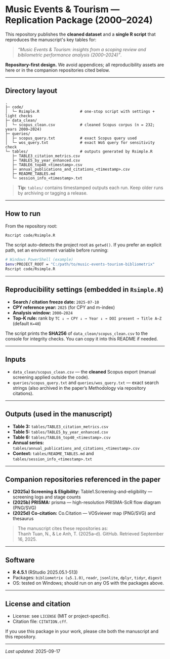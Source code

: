 # Music Events & Tourism — Replication Package (2000–2024)

This repository publishes the **cleaned dataset** and a **single R script** that reproduces the manuscript's key tables for:
> *“Music Events & Tourism: insights from a scoping review and bibliometric performance analysis (2000–2024)”*.

**Repository-first design.** We avoid appendices; all reproducibility assets are here or in the companion repositories cited below.

---

## Directory layout

```
.
├─ code/
│  └─ Rsimple.R                  # one-stop script with settings + light checks
├─ data_clean/
│  └─ scopus_clean.csv           # cleaned Scopus corpus (n = 232; years 2000–2024)
├─ queries/
│  ├─ scopus_query.txt           # exact Scopus query used
│  └─ wos_query.txt              # exact WoS query for sensitivity check
└─ tables/                       # outputs generated by Rsimple.R
   ├─ TABLE3_citation_metrics.csv
   ├─ TABLE5_by_year_enhanced.csv
   ├─ TABLE6_top40_<timestamp>.csv
   ├─ annual_publications_and_citations_<timestamp>.csv
   ├─ README_TABLES.md
   └─ session_info_<timestamp>.txt
```

> **Tip:** `tables/` contains timestamped outputs each run. Keep older runs by archiving or tagging a release.

---

## How to run

From the repository root:

```bash
Rscript code/Rsimple.R
```

The script auto-detects the project root as `getwd()`. If you prefer an explicit path, set an environment variable before running:

```bash
# Windows PowerShell (example)
$env:PROJECT_ROOT = "C:/path/to/music-events-tourism-bibliometrix"
Rscript code/Rsimple.R
```

---

## Reproducibility settings (embedded in `Rsimple.R`)

- **Search / citation freeze date:** `2025-07-10`  
- **CPY reference year:** `2025` (for CPY and m-index)  
- **Analysis window:** `2000–2024`  
- **Top-K rule:** rank by `TC ↓ → CPY ↓ → Year ↓ → DOI present → Title A–Z` (default `K=40`)

The script prints the **SHA256** of `data_clean/scopus_clean.csv` to the console for integrity checks. You can copy it into this README if needed.

---

## Inputs

- `data_clean/scopus_clean.csv` — the **cleaned** Scopus export (manual screening applied outside the code).  
- `queries/scopus_query.txt` and `queries/wos_query.txt` — exact search strings (also archived in the paper’s Methodology via repository citations).

---

## Outputs (used in the manuscript)

- **Table 3:** `tables/TABLE3_citation_metrics.csv`  
- **Table 5:** `tables/TABLE5_by_year_enhanced.csv`  
- **Table 6:** `tables/TABLE6_top40_<timestamp>.csv`  
- **Annual series:** `tables/annual_publications_and_citations_<timestamp>.csv`  
- **Context:** `tables/README_TABLES.md` and `tables/session_info_<timestamp>.txt`

---

## Companion repositories referenced in the paper

- **(2025a) Screening & Eligibility:** Table1.Screening-and-eligibility — screening logs and stage counts  
- **(2025b) PRISMA:** prisma — high-resolution PRISMA-ScR flow diagram (PNG/SVG)  
- **(2025d) Co-citation:** Co.Citation — VOSviewer map (PNG/SVG) and thesaurus

> The manuscript cites these repositories as:  
> Thanh Tuan, N., & Le Anh, T. (2025a–d). GitHub. Retrieved September 16, 2025.

---

## Software

- **R 4.5.1** (RStudio 2025.05.1-513)  
- Packages: `bibliometrix (≥5.1.0)`, `readr`, `jsonlite`, `dplyr`, `tidyr`, `digest`  
- OS: tested on Windows; should run on any OS with the packages above.

---

## License and citation

- License: see `LICENSE` (MIT or project-specific).  
- Citation file: `CITATION.cff`.

If you use this package in your work, please cite both the manuscript and this repository.

---

*Last updated:* 2025-09-17
